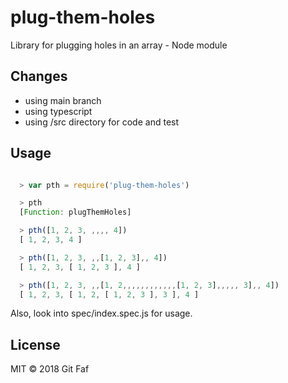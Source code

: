 # plug-them-holes

Library for plugging holes in an array - Node module

## Changes

- using main branch
- using typescript
- using /src directory for code and test

## Usage

```javascript

  > var pth = require('plug-them-holes')

  > pth
  [Function: plugThemHoles]

  > pth([1, 2, 3, ,,,, 4])
  [ 1, 2, 3, 4 ]

  > pth([1, 2, 3, ,,[1, 2, 3],, 4])
  [ 1, 2, 3, [ 1, 2, 3 ], 4 ]

  > pth([1, 2, 3, ,,[1, 2,,,,,,,,,,,,[1, 2, 3],,,,, 3],, 4])
  [ 1, 2, 3, [ 1, 2, [ 1, 2, 3 ], 3 ], 4 ]

```

Also, look into spec/index.spec.js for usage.

## License

MIT &copy; 2018 Git Faf
